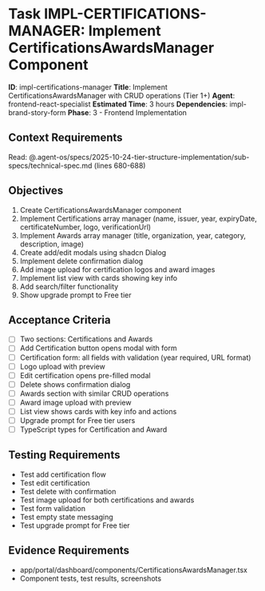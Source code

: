 # Task IMPL-CERTIFICATIONS-MANAGER: Implement CertificationsAwardsManager Component

**ID**: impl-certifications-manager
**Title**: Implement CertificationsAwardsManager with CRUD operations (Tier 1+)
**Agent**: frontend-react-specialist
**Estimated Time**: 3 hours
**Dependencies**: impl-brand-story-form
**Phase**: 3 - Frontend Implementation

## Context Requirements

Read: @.agent-os/specs/2025-10-24-tier-structure-implementation/sub-specs/technical-spec.md (lines 680-688)

## Objectives

1. Create CertificationsAwardsManager component
2. Implement Certifications array manager (name, issuer, year, expiryDate, certificateNumber, logo, verificationUrl)
3. Implement Awards array manager (title, organization, year, category, description, image)
4. Create add/edit modals using shadcn Dialog
5. Implement delete confirmation dialog
6. Add image upload for certification logos and award images
7. Implement list view with cards showing key info
8. Add search/filter functionality
9. Show upgrade prompt to Free tier

## Acceptance Criteria

- [ ] Two sections: Certifications and Awards
- [ ] Add Certification button opens modal with form
- [ ] Certification form: all fields with validation (year required, URL format)
- [ ] Logo upload with preview
- [ ] Edit certification opens pre-filled modal
- [ ] Delete shows confirmation dialog
- [ ] Awards section with similar CRUD operations
- [ ] Award image upload with preview
- [ ] List view shows cards with key info and actions
- [ ] Upgrade prompt for Free tier users
- [ ] TypeScript types for Certification and Award

## Testing Requirements

- Test add certification flow
- Test edit certification
- Test delete with confirmation
- Test image upload for both certifications and awards
- Test form validation
- Test empty state messaging
- Test upgrade prompt for Free tier

## Evidence Requirements

- app/portal/dashboard/components/CertificationsAwardsManager.tsx
- Component tests, test results, screenshots
